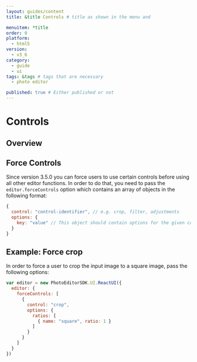```yaml
---
layout: guides/content
title: &title Controls # title as shown in the menu and 

menuitem: *title
order: 0
platform:
  - html5
version:
  - v3_6
category: 
  - guide
  - ui
tags: &tags # tags that are necessary
  - photo editor 

published: true # Either published or not 
---
```


# Controls 

## Overview 

## Force Controls

Since version 3.5.0 you can force users to use certain controls before using all other editor
functions. In order to do that, you need to pass the `editor.forceControls` option which contains
an array of objects in the following format:

```js
{
  control: "control-identifier", // e.g. crop, filter, adjustments
  options: {
    key: "value" // This object should contain options for the given control
  }
}
```

## Example: Force crop

In order to force a user to crop the input image to a square image, pass the following options:

```js
var editor = new PhotoEditorSDK.UI.ReactUI({
  editor: {
    forceControls: [
      {
        control: "crop",
        options: {
          ratios: [
            { name: "square", ratio: 1 }
          ]
        }
      }
    ]
  }
})
```
